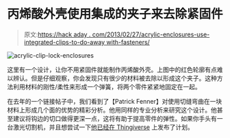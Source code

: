 # 丙烯酸外壳使用集成的夹子来去除紧固件

> 原文:[https://hack aday . com/2013/02/27/acrylic-enclosures-use-integrated-clips-to-do-away with-fasteners/](https://hackaday.com/2013/02/27/acrylic-enclosures-use-integrated-clips-to-do-away-with-fasteners/)

![acrylic-clip-lock-enclosures](../Images/bbe9e753458741a80f5ea79f28c527e9.png)

这里有一个设计，让你不用紧固件就能制作丙烯酸外壳。上图中的红色轮廓有点难以辨认。但是仔细观察，你会发现只有很少的材料被去除以形成这个夹子。这种方法利用材料的刚性/柔性来形成一个弹簧，将两个零件紧紧地固定在一起。

在去年的一个链接帖子中，我们看到了【Patrick Fenner】对使用切缝弯曲在一块材料上形成几个面的优势的精彩分析。他用同样的专业分析来研究这个设计。他甚至建议将钩边的切口做得更深一点，这将有助于提高零件的弹性。如果你手头有一台激光切割机，并且想尝试一下[他已经在 Thingiverse](http://www.thingiverse.com/thing:53032) 上发布了计划。